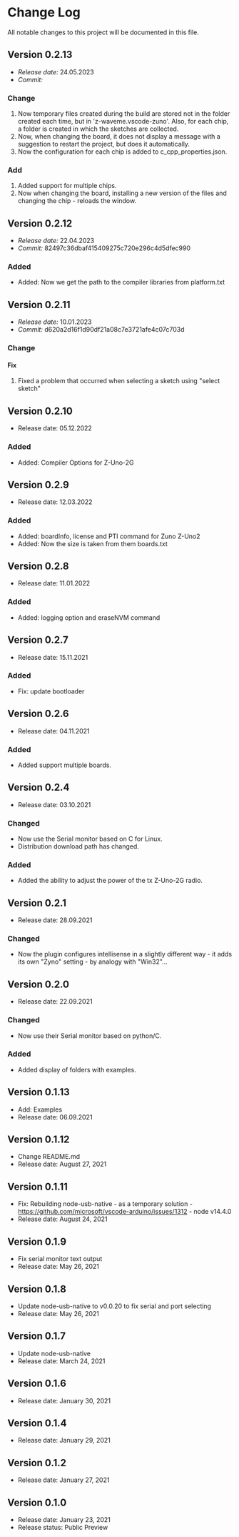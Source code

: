 # Change Log
All notable changes to this project will be documented in this file.


## Version 0.2.13
- *Release date:* 24.05.2023
- *Commit:* 
### Change
1. Now temporary files created during the build are stored not in the folder created each time, but in 'z-waveme.vscode-zuno'. Also, for each chip, a folder is created in which the sketches are collected.
2. Now, when changing the board, it does not display a message with a suggestion to restart the project, but does it automatically.
3. Now the configuration for each chip is added to c_cpp_properties.json.

### Add
1. Added support for multiple chips.
2. Now when changing the board, installing a new version of the files and changing the chip - reloads the window.


## Version 0.2.12
- *Release date:* 22.04.2023
- *Commit:* 82497c36dbaf415409275c720e296c4d5dfec990

### Added
- Added: Now we get the path to the compiler libraries from platform.txt



## Version 0.2.11
- *Release date:* 10.01.2023
- *Commit:* d620a2d16f1d90df21a08c7e3721afe4c07c703d
### Change

#### Fix
1. Fixed a problem that occurred when selecting a sketch using "select sketch"



## Version 0.2.10
- Release date: 05.12.2022

### Added
- Added: Compiler Options for Z-Uno-2G



## Version 0.2.9
- Release date: 12.03.2022

### Added
- Added: boardInfo, license and PTI command for Zuno Z-Uno2
- Added: Now the size is taken from them boards.txt



## Version 0.2.8
- Release date: 11.01.2022

### Added
- Added: logging option and eraseNVM command



## Version 0.2.7
- Release date: 15.11.2021

### Added
- Fix: update bootloader



## Version 0.2.6
- Release date: 04.11.2021

### Added
- Added support multiple boards.



## Version 0.2.4
- Release date: 03.10.2021

### Changed
- Now use the Serial monitor based on C for Linux.
- Distribution download path has changed.

### Added
- Added the ability to adjust the power of the tx Z-Uno-2G radio.



## Version 0.2.1
- Release date: 28.09.2021

### Changed
- Now the plugin configures intellisense in a slightly different way - it adds its own "Zyno" setting - by analogy with "Win32"...



## Version 0.2.0
- Release date: 22.09.2021

### Changed
- Now use their Serial monitor based on python/C.

### Added
- Added display of folders with examples. 



## Version 0.1.13
- Add: Examples
- Release date: 06.09.2021



## Version 0.1.12
- Change README.md
- Release date: August 27, 2021



## Version 0.1.11
- Fix: Rebuilding node-usb-native - as a temporary solution - https://github.com/microsoft/vscode-arduino/issues/1312 - node v14.4.0
- Release date: August 24, 2021



## Version 0.1.9
- Fix serial monitor text output
- Release date: May 26, 2021



## Version 0.1.8
- Update node-usb-native to v0.0.20 to fix serial and port selecting
- Release date: May 26, 2021



## Version 0.1.7
- Update node-usb-native
- Release date: March 24, 2021



## Version 0.1.6
- Release date: January 30, 2021



## Version 0.1.4
- Release date: January 29, 2021



## Version 0.1.2
- Release date: January 27, 2021



## Version 0.1.0

- Release date: January 23, 2021
- Release status: Public Preview
